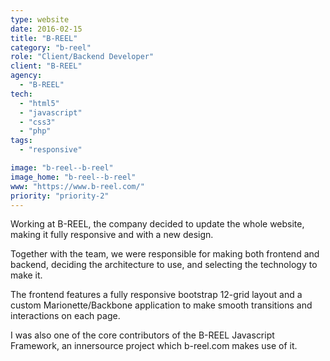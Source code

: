 ```yaml
---
type: website
date: 2016-02-15
title: "B-REEL"
category: "b-reel"
role: "Client/Backend Developer"
client: "B-REEL"
agency:
  - "B-REEL"
tech:
  - "html5"
  - "javascript"
  - "css3"
  - "php"
tags:
  - "responsive"

image: "b-reel--b-reel"
image_home: "b-reel--b-reel"
www: "https://www.b-reel.com/"
priority: "priority-2"
---
```


Working at B-REEL, the company decided to update the whole website, making it fully responsive and with a new design.

Together with the team, we were responsible for making both frontend and backend, deciding the architecture to use, and selecting the technology to make it.

The frontend features a fully responsive bootstrap 12-grid layout and a custom Marionette/Backbone application to make smooth transitions and interactions on each page.

I was also one of the core contributors of the B-REEL Javascript Framework, an innersource project which b-reel.com makes use of it.
